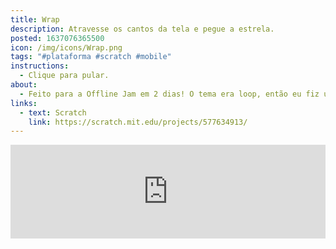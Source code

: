 ```yaml
---
title: Wrap
description: Atravesse os cantos da tela e pegue a estrela.
posted: 1637076365500
icon: /img/icons/Wrap.png
tags: "#plataforma #scratch #mobile"
instructions:
  - Clique para pular.
about:
  - Feito para a Offline Jam em 2 dias! O tema era loop, então eu fiz um jogo em que você pode ir de um lado pro outro da tela.
links:
  - text: Scratch
    link: https://scratch.mit.edu/projects/577634913/
---
```

<iframe src="https://turbowarp.org/577634913/embed?addons=remove-curved-stage-border,pause" width="100%" class="scratch" allowtransparency="true" frameborder="0" scrolling="no" allowfullscreen></iframe>